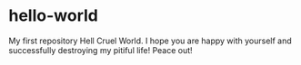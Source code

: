 # hello-world
My first repository
Hell Cruel World. 
I hope you are happy with yourself and successfully destroying my pitiful life!
Peace out!
